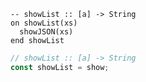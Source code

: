 ```applescript
-- showList :: [a] -> Stringon showList(xs)  showJSON(xs)end showList
```

```js
// showList :: [a] -> String
const showList = show;
```